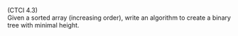 (CTCI 4.3)  
Given a sorted array (increasing order), write an algorithm to create a binary
tree with minimal height.